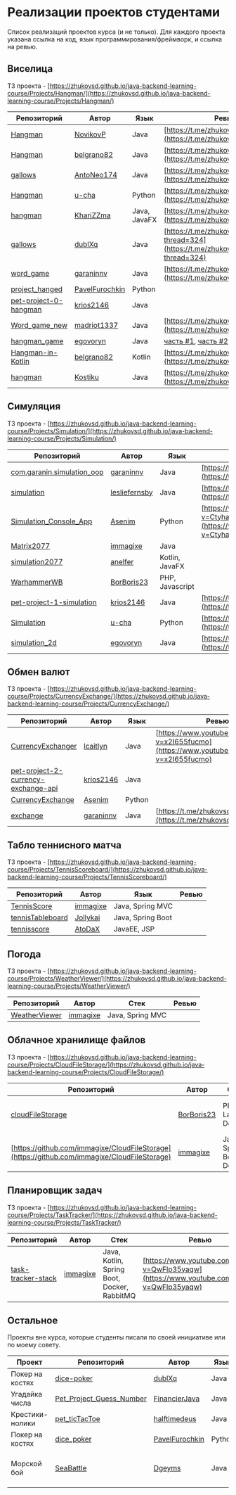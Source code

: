 # Реализации проектов студентами

Список реализаций проектов курса (и не только). Для каждого проекта указана ссылка на код, язык программирования/фреймворк, и ссылка на ревью.

## Виселица

ТЗ проекта - [https://zhukovsd.github.io/java-backend-learning-course/Projects/Hangman/](https://zhukovsd.github.io/java-backend-learning-course/Projects/Hangman/)

| Репозиторий                                                                 | Автор                                               | Язык         | Ревью                                                                                        |
|-----------------------------------------------------------------------------|-----------------------------------------------------|--------------|----------------------------------------------------------------------------------------------|
| [Hangman](https://github.com/NovikovP/Hangman)                              | [NovikovP](https://github.com/NovikovP)             | Java         | [https://t.me/zhukovsd_it_chat/1476](https://t.me/zhukovsd_it_chat/1476)                     |
| [Hangman](https://github.com/belgrano82/Hangman)                            | [belgrano82](https://github.com/belgrano82)         | Java         | [https://t.me/zhukovsd_it_chat/1264](https://t.me/zhukovsd_it_chat/1264)                     |
| [gallows](https://github.com/AntoNeo174/gallows)                            | [AntoNeo174](https://github.com/AntoNeo174)         | Java         | [https://t.me/zhukovsd_it_chat/594](https://t.me/zhukovsd_it_chat/594)                       |
| [Hangman](https://github.com/u-cha/Hangman)                                 | [u-cha](https://github.com/u-cha)                   | Python       | [https://t.me/zhukovsd_it_chat/691](https://t.me/zhukovsd_it_chat/691)                       |
| [hangman](https://github.com/KhariZZma/hangman)                             | [KhariZZma](https://github.com/KhariZZma)           | Java, JavaFX | [https://t.me/zhukovsd_it_chat/508](https://t.me/zhukovsd_it_chat/508)                       |
| [gallows](https://github.com/dublXq/gallows)                                | [dublXq](https://github.com/dublXq)                 | Java         | [https://t.me/zhukovsd_it_chat/439?thread=324](https://t.me/zhukovsd_it_chat/439?thread=324) |
| [word_game](https://github.com/garaninnv/word_game)                         | [garaninnv](https://github.com/garaninnv)           | Java         | [https://t.me/zhukovsd_it_chat/647](https://t.me/zhukovsd_it_chat/647)                       |
| [project_hanged](https://github.com/PavelFurochkin/project_hanged)          | [PavelFurochkin](https://github.com/PavelFurochkin) | Python       |                                                                                              |
| [pet-project-0-hangman](https://github.com/krios2146/pet-project-0-hangman) | [krios2146](https://github.com/krios2146)           | Java         |                                                                                              |
| [Word_game_new](https://github.com/madriot1337/Word_game_new) | [madriot1337](https://github.com/madriot1337)           | Java         | [https://t.me/zhukovsd_it_chat/2568](https://t.me/zhukovsd_it_chat/2568) |
| [hangman_game](https://github.com/egovoryn/hangman_game) | [egovoryn](https://github.com/egovoryn)           | Java         | [часть #1](https://t.me/zhukovsd_it_chat/2655), [часть #2](https://t.me/zhukovsd_it_chat/2677) |
| [Hangman-in-Kotlin](https://github.com/belgrano82/Hangman-in-Kotlin) | [belgrano82](https://github.com/belgrano82) | Kotlin | [https://t.me/zhukovsd_it_chat/2916](https://t.me/zhukovsd_it_chat/2916) |
| [hangman](https://github.com/Kostiku/hangman) | [Kostiku](https://github.com/Kostiku) | Java | [https://t.me/zhukovsd_it_chat/2940](https://t.me/zhukovsd_it_chat/2940) |

## Симуляция

ТЗ проекта - [https://zhukovsd.github.io/java-backend-learning-course/Projects/Simulation/](https://zhukovsd.github.io/java-backend-learning-course/Projects/Simulation/)

| Репозиторий                                                                           | Автор                                             | Язык            | Ревью                                                                                      |
|---------------------------------------------------------------------------------------|---------------------------------------------------|-----------------|--------------------------------------------------------------------------------------------|
| [com.garanin.simulation_oop](https://github.com/garaninnv/com.garanin.simulation_oop) | [garaninnv](https://github.com/garaninnv)         | Java            | [https://t.me/zhukovsd_it_chat/1158](https://t.me/zhukovsd_it_chat/1158)                   |
| [simulation](https://github.com/lesliefernsby/simulation)                             | [lesliefernsby](https://github.com/lesliefernsby) | Java            | [https://t.me/zhukovsd_it_chat/849](https://t.me/zhukovsd_it_chat/849)                     |
| [Simulation_Console_App](https://github.com/Asenim/Simulation_Console_App)            | [Asenim](https://github.com/Asenim)               | Python          | [https://www.youtube.com/watch?v=Ctyha5ec0LE](https://www.youtube.com/watch?v=Ctyha5ec0LE) |
| [Matrix2077](https://github.com/immagixe/Matrix2077)                                  | [immagixe](https://github.com/immagixe)           | Java            |                                                                                            |
| [simulation2077](https://github.com/anelfer/simulation2077)                           | [anelfer](https://github.com/anelfer)             | Kotlin, JavaFX  |                                                                                            |
| [WarhammerWB](https://github.com/BorBoris23/WarhammerWB)                              | [BorBoris23](https://github.com/BorBoris23)       | PHP, Javascript |                                                                                            |
| [pet-project-1-simulation](https://github.com/krios2146/pet-project-1-simulation)     | [krios2146](https://github.com/krios2146)         | Java            | [https://t.me/zhukovsd_it_chat/1860](https://t.me/zhukovsd_it_chat/1860) |
| [Simulation](https://github.com/u-cha/Simulation) | [u-cha](https://github.com/u-cha/) | Python | [https://t.me/zhukovsd_it_chat/2444](https://t.me/zhukovsd_it_chat/2444) |
| [simulation_2d](https://github.com/egovoryn/simulation_2d) | [egovoryn](https://github.com/egovoryn) | Java | [https://t.me/zhukovsd_it_chat/3811](https://t.me/zhukovsd_it_chat/3811) |

## Обмен валют

ТЗ проекта - [https://zhukovsd.github.io/java-backend-learning-course/Projects/CurrencyExchange/](https://zhukovsd.github.io/java-backend-learning-course/Projects/CurrencyExchange/)

| Репозиторий                                                                                             | Автор                                     | Язык | Ревью                                                                                      |
|---------------------------------------------------------------------------------------------------------|-------------------------------------------|------|--------------------------------------------------------------------------------------------|
| [CurrencyExchanger](https://github.com/lcaitlyn/CurrencyExchanger)                                      | [lcaitlyn](https://github.com/lcaitlyn)   | Java | [https://www.youtube.com/watch?v=x2I655fucmo](https://www.youtube.com/watch?v=x2I655fucmo) |
| [pet-project-2-currency-exchange-api](https://github.com/krios2146/pet-project-2-currency-exchange-api) | [krios2146](https://github.com/krios2146) | Java |                                                                                            |
| [CurrencyExchange](https://github.com/Asenim/CurrencyExchange) | [Asenim](https://github.com/Asenim) | Python | |
| [exchange](https://github.com/garaninnv/exchange) | [garaninnv](https://github.com/garaninnv) | Java | [https://t.me/zhukovsd_it_chat/2156](https://t.me/zhukovsd_it_chat/2156) |

## Табло теннисного матча

ТЗ проекта - [https://zhukovsd.github.io/java-backend-learning-course/Projects/TennisScoreboard/](https://zhukovsd.github.io/java-backend-learning-course/Projects/TennisScoreboard/)

| Репозиторий                                                      | Автор                                   | Язык              | Ревью |
|------------------------------------------------------------------|-----------------------------------------|-------------------|-------|
| [TennisScore](https://github.com/immagixe/TennisScore)           | [immagixe](https://github.com/immagixe) | Java, Spring MVC  |       |
| [tennisTableboard](https://github.com/Jollykai/tennisTableboard) | [Jollykai](https://github.com/Jollykai) | Java, Spring Boot |       |
| [tennisscore](https://github.com/AtoDaX/tennisscore) | [AtoDaX](https://github.com/AtoDaX/) | JavaEE, JSP |  |

## Погода

ТЗ проекта - [https://zhukovsd.github.io/java-backend-learning-course/Projects/WeatherViewer/](https://zhukovsd.github.io/java-backend-learning-course/Projects/WeatherViewer/)

| Репозиторий                                                | Автор                                   | Стек             | Ревью |
|------------------------------------------------------------|-----------------------------------------|------------------|-------|
| [WeatherViewer](https://github.com/immagixe/WeatherViewer) | [immagixe](https://github.com/immagixe) | Java, Spring MVC |       |

## Облачное хранилище файлов

ТЗ проекта - [https://zhukovsd.github.io/java-backend-learning-course/Projects/CloudFileStorage/](https://zhukovsd.github.io/java-backend-learning-course/Projects/CloudFileStorage/)

| Репозиторий                                                                                  | Автор                                       | Стек                      | Ревью                                                                                      |
|----------------------------------------------------------------------------------------------|---------------------------------------------|---------------------------|--------------------------------------------------------------------------------------------|
| [cloudFileStorage](https://github.com/BorBoris23/cloudFileStorage)                           | [BorBoris23](https://github.com/BorBoris23) | PHP, Laravel, Docker      | [https://www.youtube.com/watch?v=OVXmQifkexA](https://www.youtube.com/watch?v=OVXmQifkexA) |
| [https://github.com/immagixe/CloudFileStorage](https://github.com/immagixe/CloudFileStorage) | [immagixe](https://github.com/immagixe)     | Java, Spring Boot, Docker |                                                                                            |

## Планировщик задач

ТЗ проекта - [https://zhukovsd.github.io/java-backend-learning-course/Projects/TaskTracker/](https://zhukovsd.github.io/java-backend-learning-course/Projects/TaskTracker/)

| Репозиторий                                                          | Автор                                   | Стек                                        | Ревью |
|----------------------------------------------------------------------|-----------------------------------------|---------------------------------------------|-------|
| [task-tracker-stack](https://github.com/immagixe/task-tracker-stack) | [immagixe](https://github.com/immagixe) | Java, Kotlin, Spring Boot, Docker, RabbitMQ | [https://www.youtube.com/watch?v=QwFlp35yaqw](https://www.youtube.com/watch?v=QwFlp35yaqw) |

## Остальное

Проекты вне курса, которые студенты писали по своей инициативе или по моему совету.

| Проект          | Репозиторий                                                                           | Автор                                               | Язык   | Ревью                                                                                      |
|-----------------|---------------------------------------------------------------------------------------|-----------------------------------------------------|--------|--------------------------------------------------------------------------------------------|
| Покер на костях | [dice-poker](https://github.com/dublXq/dice-poker)                                    | [dublXq](https://github.com/dublXq)                 | Java   | [https://t.me/zhukovsd_it_chat/1258](https://t.me/zhukovsd_it_chat/1258)                   |
| Угадайка числа  | [Pet_Project_Guess_Number](https://github.com/FinancierJava/Pet_Project_Guess_Number) | [FinancierJava](https://github.com/FinancierJava)   | Java   |                                                                                            |
| Крестики-нолики | [pet_ticTacToe](https://github.com/halftimedeus/pet_ticTacToe)                        | [halftimedeus](https://github.com/halftimedeus)     | Java   |                                                                                            |
| Покер на костях | [dice_poker](https://github.com/PavelFurochkin/dice_poker)                            | [PavelFurochkin](https://github.com/PavelFurochkin) | Python |                                                                                            |
| Морской бой     | [SeaBattle](https://github.com/Dgeyms/SeaBattle)                                      | [Dgeyms](https://github.com/Dgeyms)                 | Java   | [https://www.youtube.com/watch?v=dyqfbwsbdIM](https://www.youtube.com/watch?v=dyqfbwsbdIM) |
